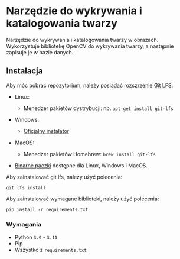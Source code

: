 # Narzędzie do wykrywania i katalogowania twarzy

Narzędzie do wykrywania i katalogowania twarzy w obrazach. Wykorzystuje bibliotekę OpenCV do wykrywania twarzy, a następnie zapisuje je w bazie danych.

## Instalacja

Aby móc pobrać repozytorium, należy posiadać rozszrzenie [Git LFS](https://github.com/git-lfs/git-lfs).

- Linux:
  - Menedżer pakietów dystrybucji: np. `apt-get install git-lfs`
- Windows:

  - [Oficjalny instalator](https://git-lfs.github.com/)

- MacOS:
  - Menedżer pakietów Homebrew: `brew install git-lfs`
- [Binarne paczki](https://github.com/git-lfs/git-lfs) dostępne dla Linux, Windows i MacOS.

Aby zainstalować git lfs, należy użyć polecenia:

`git lfs install`

Aby zainstalować wymagane biblioteki, należy użyć polecenia:

`pip install -r requirements.txt`

### Wymagania

- Python `3.9` - `3.11`
- Pip
- Wszystko z `requirements.txt`
